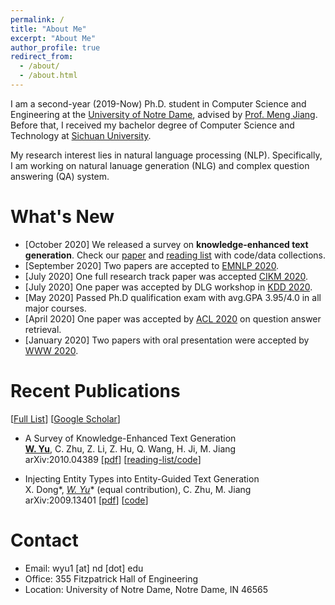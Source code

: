 ```yaml
---
permalink: /
title: "About Me"
excerpt: "About Me"
author_profile: true
redirect_from:
  - /about/
  - /about.html
---
```


I am a second-year (2019-Now) Ph.D. student in Computer Science and Engineering at the [University of Notre Dame](https://www.nd.edu/), advised by [Prof. Meng Jiang](http://www.meng-jiang.com/). Before that, I received my bachelor degree of Computer Science and Technology at [Sichuan University](http://www.scu.edu.cn/).

My research interest lies in natural language processing (NLP). Specifically, I am working on natural lanuage generation (NLG) and complex question answering (QA) system.

What's New
======
* \[October 2020\] We released a survey on **knowledge-enhanced text generation**. Check our [paper](https://arxiv.org/abs/2010.04389) and [reading list](https://github.com/wyu97/KENLG-Reading/blob/master/README.md) with code/data collections.
* \[September 2020\] Two papers are accepted to [EMNLP 2020](https://2020.emnlp.org/).
* \[July 2020\] One full research track paper was accepted [CIKM 2020](https://www.cikm2020.org/).
* \[July 2020\] One paper was accepted by DLG workshop in [KDD 2020](https://www.kdd.org/kdd2020/).
* \[May 2020\] Passed Ph.D qualification exam with avg.GPA 3.95/4.0 in all major courses.
* \[April 2020\] One paper was accepted by [ACL 2020](https://acl2020.org/) on question answer retrieval.
* \[January 2020\] Two papers with oral presentation were accepted by [WWW 2020](https://www2020.thewebconf.org/).
<!-- * \[December 2019\] One paper was accepted by [RCQA 2020 Workshop](https://rcqa-ws.github.io/) in [AAAI 2020](https://aaai.org/Conferences/AAAI-20/). -->
<!-- * \[January 2019\] One paper was accepted by [WWW 2019](https://www2019.thewebconf.org/). Thanks to all my co-authors. -->
<!-- * Our video ["Where we belong to"](https://www.youtube.com/watch?v=KRKoCkO3LDs) will be taken as the institutional spot for the 2018-2019 academic year for the [University of Notre Dame](https://www.nd.edu/). (Viewed 20,000+ times on Youtube) -->

Recent Publications
======
\[[Full List](/_pages/publications.md)\] \[[Google Scholar](https://scholar.google.com/citations?user=fBu11ZoAAAAJ&hl=en&oi=ao)\]

* A Survey of Knowledge-Enhanced Text Generation <br>
  **<u>W. Yu</u>**, C. Zhu, Z. Li, Z. Hu, Q. Wang, H. Ji, M. Jiang <br>
  arXiv:2010.04389 \[[pdf](https://arxiv.org/abs/2010.04389)\] \[[reading-list/code](https://github.com/wyu97/KENLG-Reading/blob/master/README.md)\]

* Injecting Entity Types into Entity-Guided Text Generation <br>
  X. Dong*, **<u>W. Yu*</u>** (equal contribution), C. Zhu, M. Jiang <br>
  arXiv:2009.13401 \[[pdf](https://arxiv.org/abs/2009.13401)\] \[[code](https://github.com/wyu97/InjType)\]



Contact
======
* Email: wyu1 \[at\] nd \[dot\] edu
* Office: 355 Fitzpatrick Hall of Engineering
* Location: University of Notre Dame, Notre Dame, IN 46565

